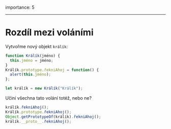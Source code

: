 importance: 5

---

# Rozdíl mezi voláními

Vytvořme nový objekt `králík`:

```js
function Králík(jméno) {
  this.jméno = jméno;
}
Králík.prototype.řekniAhoj = function() {
  alert(this.jméno);
};

let králík = new Králík("Králík");
```

Učiní všechna tato volání totéž, nebo ne?

```js
králík.řekniAhoj();
Králík.prototype.řekniAhoj();
Object.getPrototypeOf(králík).řekniAhoj();
králík.__proto__.řekniAhoj();
```

